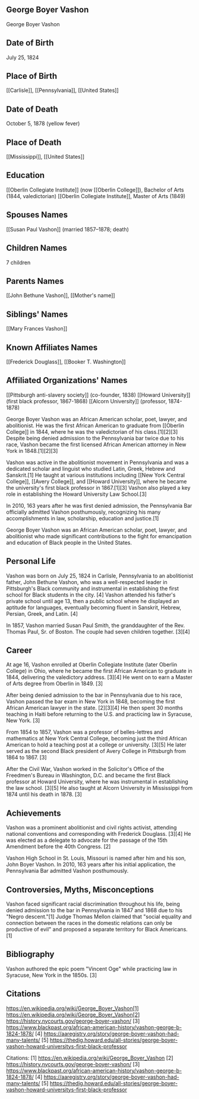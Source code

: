 ## George Boyer Vashon
George Boyer Vashon

## Date of Birth
July 25, 1824

## Place of Birth
[[Carlisle]], [[Pennsylvania]], [[United States]]

## Date of Death
October 5, 1878 (yellow fever)

## Place of Death
[[Mississippi]], [[United States]]

## Education
[[Oberlin Collegiate Institute]] (now [[Oberlin College]]), Bachelor of Arts (1844, valedictorian)
[[Oberlin Collegiate Institute]], Master of Arts (1849)

## Spouses Names
[[Susan Paul Vashon]] (married 1857–1878; death)

## Children Names
7 children

## Parents Names
[[John Bethune Vashon]], [[Mother's name]]

## Siblings' Names
[[Mary Frances Vashon]]

## Known Affiliates Names
[[Frederick Douglass]], [[Booker T. Washington]]

## Affiliated Organizations' Names
[[Pittsburgh anti-slavery society]] (co-founder, 1838)
[[Howard University]] (first black professor, 1867-1868)
[[Alcorn University]] (professor, 1874-1878)

George Boyer Vashon was an African American scholar, poet, lawyer, and abolitionist. He was the first African American to graduate from [[Oberlin College]] in 1844, where he was the valedictorian of his class.[1][2][3] Despite being denied admission to the Pennsylvania bar twice due to his race, Vashon became the first licensed African American attorney in New York in 1848.[1][2][3] 

Vashon was active in the abolitionist movement in Pennsylvania and was a dedicated scholar and linguist who studied Latin, Greek, Hebrew and Sanskrit.[1] He taught at various institutions including [[New York Central College]], [[Avery College]], and [[Howard University]], where he became the university's first black professor in 1867.[1][3] Vashon also played a key role in establishing the Howard University Law School.[3]

In 2010, 163 years after he was first denied admission, the Pennsylvania Bar officially admitted Vashon posthumously, recognizing his many accomplishments in law, scholarship, education and justice.[1]

George Boyer Vashon was an African American scholar, poet, lawyer, and abolitionist who made significant contributions to the fight for emancipation and education of Black people in the United States.

## Personal Life
Vashon was born on July 25, 1824 in Carlisle, Pennsylvania to an abolitionist father, John Bethune Vashon, who was a well-respected leader in Pittsburgh's Black community and instrumental in establishing the first school for Black students in the city. [4] Vashon attended his father's private school until age 13, then a public school where he displayed an aptitude for languages, eventually becoming fluent in Sanskrit, Hebrew, Persian, Greek, and Latin. [4]

In 1857, Vashon married Susan Paul Smith, the granddaughter of the Rev. Thomas Paul, Sr. of Boston. The couple had seven children together. [3][4]

## Career
At age 16, Vashon enrolled at Oberlin Collegiate Institute (later Oberlin College) in Ohio, where he became the first African American to graduate in 1844, delivering the valedictory address. [3][4] He went on to earn a Master of Arts degree from Oberlin in 1849. [3]

After being denied admission to the bar in Pennsylvania due to his race, Vashon passed the bar exam in New York in 1848, becoming the first African American lawyer in the state. [2][3][4] He then spent 30 months teaching in Haiti before returning to the U.S. and practicing law in Syracuse, New York. [3]

From 1854 to 1857, Vashon was a professor of belles-lettres and mathematics at New York Central College, becoming just the third African American to hold a teaching post at a college or university. [3][5] He later served as the second Black president of Avery College in Pittsburgh from 1864 to 1867. [3]

After the Civil War, Vashon worked in the Solicitor's Office of the Freedmen's Bureau in Washington, D.C. and became the first Black professor at Howard University, where he was instrumental in establishing the law school. [3][5] He also taught at Alcorn University in Mississippi from 1874 until his death in 1878. [3]

## Achievements
Vashon was a prominent abolitionist and civil rights activist, attending national conventions and corresponding with Frederick Douglass. [3][4] He was elected as a delegate to advocate for the passage of the 15th Amendment before the 40th Congress. [2]

Vashon High School in St. Louis, Missouri is named after him and his son, John Boyer Vashon.  In 2010, 163 years after his initial application, the Pennsylvania Bar admitted Vashon posthumously. 

## Controversies, Myths, Misconceptions
Vashon faced significant racial discrimination throughout his life, being denied admission to the bar in Pennsylvania in 1847 and 1868 due to his "Negro descent."[1] Judge Thomas Mellon claimed that "social equality and connection between the races in the domestic relations can only be productive of evil" and proposed a separate territory for Black Americans. [1]

## Bibliography
Vashon authored the epic poem "Vincent Oge" while practicing law in Syracuse, New York in the 1850s. [3]

## Citations 
https://en.wikipedia.org/wiki/George_Boyer_Vashon[1] https://en.wikipedia.org/wiki/George_Boyer_Vashon[2] https://history.nycourts.gov/george-boyer-vashon/
[3] https://www.blackpast.org/african-american-history/vashon-george-b-1824-1878/
[4] https://aaregistry.org/story/george-boyer-vashon-had-many-talents/
[5] https://thedig.howard.edu/all-stories/george-boyer-vashon-howard-universitys-first-black-professor

Citations:
[1] https://en.wikipedia.org/wiki/George_Boyer_Vashon
[2] https://history.nycourts.gov/george-boyer-vashon/
[3] https://www.blackpast.org/african-american-history/vashon-george-b-1824-1878/
[4] https://aaregistry.org/story/george-boyer-vashon-had-many-talents/
[5] https://thedig.howard.edu/all-stories/george-boyer-vashon-howard-universitys-first-black-professor
